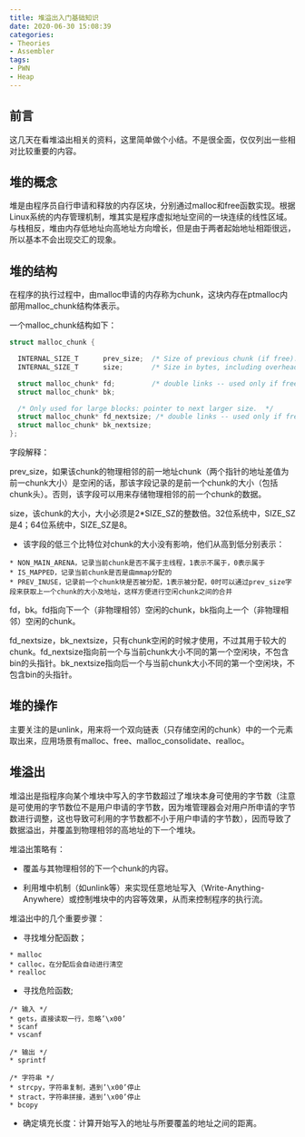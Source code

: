 ```yaml
---
title: 堆溢出入门基础知识
date: 2020-06-30 15:08:39
categories:
- Theories
- Assembler
tags:
- PWN
- Heap
---
```

## 前言

这几天在看堆溢出相关的资料，这里简单做个小结。不是很全面，仅仅列出一些相对比较重要的内容。

<!-- more -->

## 堆的概念

堆是由程序员自行申请和释放的内存区块，分别通过malloc和free函数实现。根据Linux系统的内存管理机制，堆其实是程序虚拟地址空间的一块连续的线性区域。与栈相反，堆由内存低地址向高地址方向增长，但是由于两者起始地址相距很远，所以基本不会出现交汇的现象。

## 堆的结构

在程序的执行过程中，由malloc申请的内存称为chunk，这块内存在ptmalloc内部用malloc_chunk结构体表示。

一个malloc_chunk结构如下：

```C#
struct malloc_chunk {

  INTERNAL_SIZE_T      prev_size;  /* Size of previous chunk (if free).  */
  INTERNAL_SIZE_T      size;       /* Size in bytes, including overhead. */

  struct malloc_chunk* fd;         /* double links -- used only if free. */
  struct malloc_chunk* bk;

  /* Only used for large blocks: pointer to next larger size.  */
  struct malloc_chunk* fd_nextsize; /* double links -- used only if free. */
  struct malloc_chunk* bk_nextsize;
};
```

字段解释：

prev_size，如果该chunk的物理相邻的前一地址chunk（两个指针的地址差值为前一chunk大小）是空闲的话，那该字段记录的是前一个chunk的大小（包括chunk头）。否则，该字段可以用来存储物理相邻的前一个chunk的数据。

size，该chunk的大小，大小必须是2*SIZE_SZ的整数倍。32位系统中，SIZE_SZ是4；64位系统中，SIZE_SZ是8。

* 该字段的低三个比特位对chunk的大小没有影响，他们从高到低分别表示：

```Code
* NON_MAIN_ARENA，记录当前chunk是否不属于主线程，1表示不属于，0表示属于
* IS_MAPPED，记录当前chunk是否是由mmap分配的
* PREV_INUSE，记录前一个chunk块是否被分配，1表示被分配，0时可以通过prev_size字段来获取上一个chunk的大小及地址，这样方便进行空闲chunk之间的合并
```

fd，bk。fd指向下一个（非物理相邻）空闲的chunk，bk指向上一个（非物理相邻）空闲的chunk。

fd_nextsize，bk_nextsize，只有chunk空闲的时候才使用，不过其用于较大的chunk。fd_nextsize指向前一个与当前chunk大小不同的第一个空闲块，不包含bin的头指针。bk_nextsize指向后一个与当前chunk大小不同的第一个空闲块，不包含bin的头指针。

## 堆的操作

主要关注的是unlink，用来将一个双向链表（只存储空闲的chunk）中的一个元素取出来，应用场景有malloc、free、malloc_consolidate、realloc。

## 堆溢出

堆溢出是指程序向某个堆块中写入的字节数超过了堆块本身可使用的字节数（注意是可使用的字节数位不是用户申请的字节数，因为堆管理器会对用户所申请的字节数进行调整，这也导致可利用的字节数都不小于用户申请的字节数），因而导致了数据溢出，并覆盖到物理相邻的高地址的下一个堆块。

堆溢出策略有：

* 覆盖与其物理相邻的下一个chunk的内容。

* 利用堆中机制（如unlink等）来实现任意地址写入（Write-Anything-Anywhere）或控制堆块中的内容等效果，从而来控制程序的执行流。

堆溢出中的几个重要步骤：

* 寻找堆分配函数；

```Code
* malloc
* calloc，在分配后会自动进行清空
* realloc
```

* 寻找危险函数;

```Code
/* 输入 */
* gets，直接读取一行，忽略’\x00’
* scanf
* vscanf

/* 输出 */
* sprintf

/* 字符串 */
* strcpy，字符串复制，遇到’\x00’停止
* stract，字符串拼接，遇到’\x00’停止
* bcopy
```

* 确定填充长度：计算开始写入的地址与所要覆盖的地址之间的距离。
